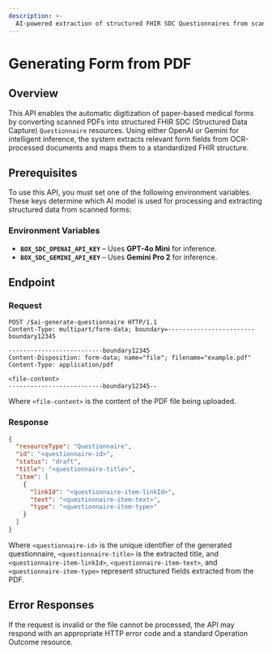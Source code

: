 ```yaml
---
description: >-
  AI-powered extraction of structured FHIR SDC Questionnaires from scanned medical forms 
---
```


# Generating Form from PDF

## Overview

This API enables the automatic digitization of paper-based medical forms by converting scanned PDFs into structured FHIR SDC (Structured Data Capture) `Questionnaire` resources. Using either OpenAI or Gemini for intelligent inference, the system extracts relevant form fields from OCR-processed documents and maps them to a standardized FHIR structure. 

## Prerequisites

To use this API, you must set one of the following environment variables. These keys determine which AI model is used for processing and extracting structured data from scanned forms:

### Environment Variables

- **`BOX_SDC_OPENAI_API_KEY`** – Uses **GPT-4o Mini** for inference.
- **`BOX_SDC_GEMINI_API_KEY`** – Uses **Gemini Pro 2** for inference.

## Endpoint

### Request

```http
POST /$ai-generate-questionnaire HTTP/1.1
Content-Type: multipart/form-data; boundary=------------------------boundary12345

--------------------------boundary12345
Content-Disposition: form-data; name="file"; filename="example.pdf"
Content-Type: application/pdf

<file-content>
--------------------------boundary12345--
```

Where `<file-content>` is the content of the PDF file being uploaded.

### Response

```json
{
  "resourceType": "Questionnaire",
  "id": "<questionnaire-id>",
  "status": "draft",
  "title": "<questionnaire-title>",
  "item": [
    {
      "linkId": "<questionnaire-item-linkId>",
      "text": "<questionnaire-item-text>",
      "type": "<questionnaire-item-type>"
    }
  ]
}
```

Where `<questionnaire-id>` is the unique identifier of the generated questionnaire, `<questionnaire-title>` is the extracted title, and `<questionnaire-item-linkId>`, `<questionnaire-item-text>`, and `<questionnaire-item-type>` represent structured fields extracted from the PDF.

## Error Responses

If the request is invalid or the file cannot be processed, the API may respond with an appropriate HTTP error code and a standard Operation Outcome resource.

